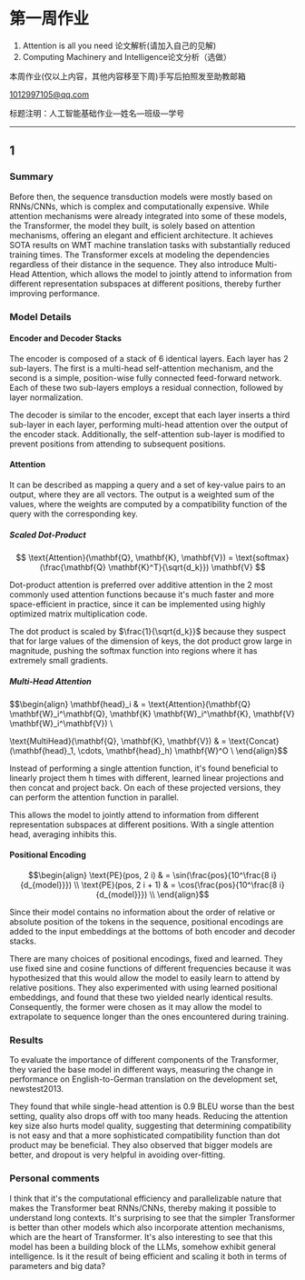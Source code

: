 <!--
第一周作业
1.Attention is all you need 论文解析(请加入自己的见解)
2.Computing Machinery and Intelligence论文分析（选做）
-->
# 第一周作业
1. Attention is all you need 论文解析(请加入自己的见解)
2. Computing Machinery and Intelligence论文分析（选做）

本周作业(仅以上内容，其他内容移至下周)手写后拍照发至助教邮箱

<!--
1012997105@qq.com
-->
[1012997105@qq.com](mailto:1012997105@qq.com)

标题注明：人工智能基础作业—姓名—班级—学号

---
## 1
### Summary
Before then, the sequence transduction models were mostly based on RNNs/CNNs, which is complex and computationally expensive. While attention mechanisms were already integrated into some of these models, the Transformer, the model they built, is solely based on attention mechanisms, offering an elegant and efficient architecture. It achieves SOTA results on WMT machine translation tasks with substantially reduced training times. The Transformer excels at modeling the dependencies regardless of their distance in the sequence. They also introduce Multi-Head Attention, which allows the model to jointly attend to information from different representation subspaces at different positions, thereby further improving performance.

### Model Details
#### Encoder and Decoder Stacks
The encoder is composed of a stack of 6 identical layers. Each layer has 2 sub-layers. The first is a multi-head self-attention mechanism, and the second is a simple, position-wise fully connected feed-forward network. Each of these two sub-layers employs a residual connection, followed by layer normalization.

The decoder is similar to the encoder, except that each layer inserts a third sub-layer in each layer, performing multi-head attention over the output of the encoder stack. Additionally, the self-attention sub-layer is modified to prevent positions from attending to subsequent positions.

#### Attention
It can be described as mapping a query and a set of key-value pairs to an output, where they are all vectors. The output is a weighted sum of the values, where the weights are computed by a compatibility function of the query with the corresponding key.

##### Scaled Dot-Product
$$
\text{Attention}(\mathbf{Q}, \mathbf{K}, \mathbf{V}) = \text{softmax}(\frac{\mathbf{Q} \mathbf{K}^T}{\sqrt{d_k}}) \mathbf{V}
$$

Dot-product attention is preferred over additive attention in the 2 most commonly used attention functions because it's much faster and more space-efficient in practice, since it can be implemented using highly optimized matrix multiplication code.

The dot product is scaled by $\frac{1}{\sqrt{d_k}}$ because they suspect that for large values of the dimension of keys, the dot product grow large in magnitude, pushing the softmax function into regions where it has extremely small gradients.

##### Multi-Head Attention
$$\begin{align}
\mathbf{head}_i & = \text{Attention}(\mathbf{Q} \mathbf{W}_i^\mathbf{Q}, \mathbf{K} \mathbf{W}_i^\mathbf{K}, \mathbf{V} \mathbf{W}_i^\mathbf{V}) \\

\text{MultiHead}(\mathbf{Q}, \mathbf{K}, \mathbf{V}) & = \text{Concat}(\mathbf{head}_1, \cdots, \mathbf{head}_h) \mathbf{W}^O \\
\end{align}$$

Instead of performing a single attention function, it's found beneficial to linearly project them h times with different, learned linear projections and then concat and project back. On each of these projected versions, they can perform the attention function in parallel.

This allows the model to jointly attend to information from different representation subspaces at different positions. With a single attention head, averaging inhibits this.

#### Positional Encoding
$$\begin{align}
\text{PE}(pos, 2 i) & = \sin(\frac{pos}{10^\frac{8 i}{d_{model}}}) \\
\text{PE}(pos, 2 i + 1) & = \cos(\frac{pos}{10^\frac{8 i}{d_{model}}}) \\
\end{align}$$

Since their model contains no information about the order of relative or absolute position of the tokens in the sequence, positional encodings are added to the input embeddings at the bottoms of both encoder and decoder stacks.

There are many choices of positional encodings, fixed and learned. They use fixed sine and cosine functions of different frequencies because it was hypothesized that this would allow the model to easily learn to attend by relative positions. They also experimented with using learned positional embeddings, and found that these two yielded nearly identical results. Consequently, the former were chosen as it may allow the model to extrapolate to sequence longer than the ones encountered during training.

### Results
To evaluate the importance of different components of the Transformer, they varied the base model in different ways, measuring the change in performance on English-to-German translation on the development set, newstest2013.

They found that while single-head attention is 0.9 BLEU worse than the best setting, quality also drops off with too many heads. Reducing the attention key size also hurts model quality, suggesting that determining compatibility is not easy and that a more sophisticated compatibility function than dot product may be beneficial. They also observed that bigger models are better, and dropout is very helpful in avoiding over-fitting.

### Personal comments
I think that it's the computational efficiency and parallelizable nature that makes the Transformer beat RNNs/CNNs, thereby making it possible to understand long contexts. It's surprising to see that the simpler Transformer is better than other models which also incorporate attention mechanisms, which are the heart of Transformer. It's also interesting to see that this model has been a building block of the LLMs, somehow exhibit general intelligence. Is it the result of being efficient and scaling it both in terms of parameters and big data?
